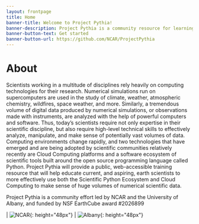 ```yaml
---
layout: frontpage
title: Home
banner-title: Welcome to Project Pythia!
banner-description: Project Pythia is a community resource for learning how to analyze geosciences data using the Scientific Python Ecosystem.
banner-button-text: Get started
banner-button-url: https://github.com/NCAR/ProjectPythia
---
```


# About

Scientists working in a multitude of disciplines rely heavily on 
computing technologies for their research. Numerical simulations
run on supercomputers are used in the study of climate, weather,
atmospheric chemistry, wildfires, space weather, and more. Similarly, 
a tremendous volume of digital data produced by numerical simulations,
or observations made with instruments, are analyzed with the help
of powerful computers and software. Thus, today’s scientists require
not only expertise in their scientific discipline, but also require
high-level technical skills to effectively analyze, manipulate, and
make sense of potentially vast volumes of data. Computing environments
change rapidly, and two technologies that have emerged and are being
adopted by scientific communities relatively recently are Cloud
Computing platforms and a software ecosystem of scientific tools
built around the open source programming language called Python.
Project Pythia will provide a public, web-accessible training
resource that will help educate current, and aspiring, earth
scientists to more effectively use both the Scientific Python
Ecosystem and Cloud Computing to make sense of huge volumes of
numerical scientific data.

Project Pythia is a community effort led by NCAR and the University
of Albany, and funded by NSF EarthCube award #2026899

| ![NCAR](/ProjectPythia/images/NCARLogo.png){: height="48px"} | ![Albany](/ProjectPythia/images/AlbanyLogo.png){: height="48px"}
